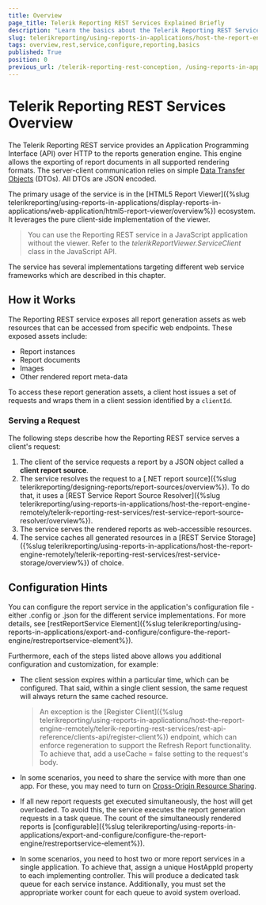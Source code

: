 ```yaml
---
title: Overview
page_title: Telerik Reporting REST Services Explained Briefly
description: "Learn the basics about the Telerik Reporting REST Services, including what it is, how it works and how to configure it."
slug: telerikreporting/using-reports-in-applications/host-the-report-engine-remotely/telerik-reporting-rest-services/overview
tags: overview,rest,service,configure,reporting,basics
published: True
position: 0
previous_url: /telerik-reporting-rest-conception, /using-reports-in-applications/host-the-report-engine-remotely/telerik-reporting-rest-services/overview,/telerik-reporting-services,/embedding-reports/host-the-report-engine-remotely/telerik-reporting-rest-services/overview, /embedding-reports/host-the-report-engine-remotely/
---
```


# Telerik Reporting REST Services Overview

The Telerik Reporting REST service provides an Application Programming Interface (API) over HTTP to the reports generation engine. This engine allows the exporting of report documents in all supported rendering formats. The server-client communication relies on simple [Data Transfer Objects](https://martinfowler.com/eaaCatalog/dataTransferObject.html) (DTOs). All DTOs are JSON encoded.

The primary usage of the service is in the [HTML5 Report Viewer]({%slug telerikreporting/using-reports-in-applications/display-reports-in-applications/web-application/html5-report-viewer/overview%}) ecosystem. It leverages the pure client-side implementation of the viewer.

> You can use the Reporting REST service in a JavaScript application without the viewer. Refer to the _telerikReportViewer.ServiceClient_ class in the JavaScript API.

The service has several implementations targeting different web service frameworks which are described in this chapter.

## How it Works

The Reporting REST service exposes all report generation assets as web resources that can be accessed from specific web endpoints. These exposed assets include:

* Report instances
* Report documents
* Images
* Other rendered report meta-data

To access these report generation assets, a client host issues a set of requests and wraps them in a client session identified by a `clientId`.

### Serving a Request

The following steps describe how the Reporting REST service serves a client's request:

1. The client of the service requests a report by a JSON object called a __client report source__.
1. The service resolves the request to a [.NET report source]({%slug telerikreporting/designing-reports/report-sources/overview%}). To do that, it uses a [REST Service Report Source Resolver]({%slug telerikreporting/using-reports-in-applications/host-the-report-engine-remotely/telerik-reporting-rest-services/rest-service-report-source-resolver/overview%}).
1. The service serves the rendered reports as web-accessible resources.
1. The service caches all generated resources in a [REST Service Storage]({%slug telerikreporting/using-reports-in-applications/host-the-report-engine-remotely/telerik-reporting-rest-services/rest-service-storage/overview%}) of choice.

## Configuration Hints

You can configure the report service in the application's configuration file - either .config or .json for the different service implementations. For more details, see [restReportService Element]({%slug telerikreporting/using-reports-in-applications/export-and-configure/configure-the-report-engine/restreportservice-element%}).

Furthermore, each of the steps listed above allows you additional configuration and customization, for example:

* The client session expires within a particular time, which can be configured. That said, within a single client session, the same request will always return the same cached resource.

	>An exception is the [Register Client]({%slug telerikreporting/using-reports-in-applications/host-the-report-engine-remotely/telerik-reporting-rest-services/rest-api-reference/clients-api/register-client%}) endpoint, which can enforce regeneration to support the Refresh Report functionality. To achieve that, add a useCache = false setting to the request's body.

* In some scenarios, you need to share the service with more than one app. For these, you may need to turn on [Cross-Origin Resource Sharing](https://fetch.spec.whatwg.org/).
* If all new report requests get executed simultaneously, the host will get overloaded. To avoid this, the service executes the report generation requests in a task queue. The count of the simultaneously rendered reports is [configurable]({%slug telerikreporting/using-reports-in-applications/export-and-configure/configure-the-report-engine/restreportservice-element%}).
* In some scenarios, you need to host two or more report services in a single application. To achieve that, assign a unique HostAppId property to each implementing controller. This will produce a dedicated task queue for each service instance. Additionally, you must set the appropriate worker count for each queue to avoid system overload.
